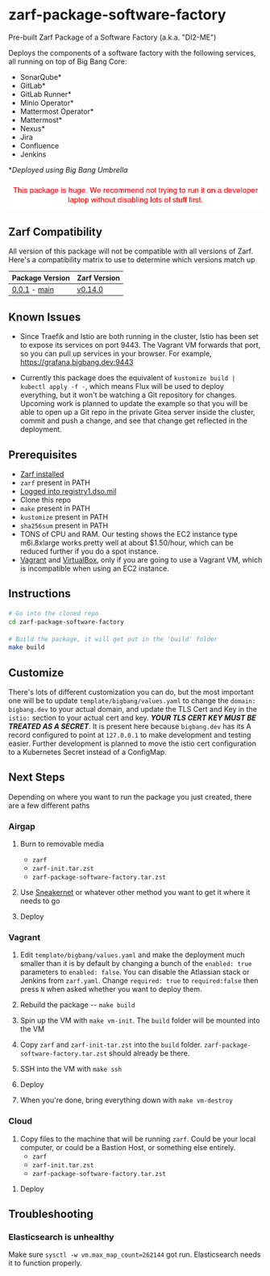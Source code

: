 # zarf-package-software-factory
Pre-built Zarf Package of a Software Factory (a.k.a. "DI2-ME")

Deploys the components of a software factory with the following services, all running on top of Big Bang Core:

- SonarQube*
- GitLab*
- GitLab Runner*
- Minio Operator*
- Mattermost Operator*
- Mattermost*
- Nexus*
- Jira
- Confluence
- Jenkins


**Deployed using Big Bang Umbrella*

![warning](img/warning.png)

## Zarf Compatibility
All version of this package will not be compatible with all versions of Zarf. Here's a compatibility matrix to use to determine which versions match up

| Package Version                                                                                                                                                                   | Zarf Version                                                            |
| --------------------------------------------------------------------------------------------------------------------------------------------------------------------------------- | ----------------------------------------------------------------------- |
| [0.0.1](https://github.com/defenseunicorns/zarf-package-software-factory/releases/tag/0.0.1) - [main](https://github.com/defenseunicorns/zarf-package-software-factory/tree/main) | [v0.14.0](https://github.com/defenseunicorns/zarf/releases/tag/v0.14.0) |

## Known Issues

<!-- Not relevant until we update to Zarf v0.15.0 -->
<!-- - Due to issues with Elasticsearch this package doesn't work yet in some distros. It does work in the Vagrant VM detailed below. Upcoming work to update to the latest version of Big Bang and swap the EFK stack out for the PLG stack (Promtail, Loki, Grafana) should resolve this issue. Keep in mind the big note above about the package being huge. Unless you have the Mother of All Laptops you'll need to turn a bunch of stuff off before you try to deploy it locally using Vagrant. -->

<!-- Should be removed after we update to Zarf v0.15.0 -->
- Since Traefik and Istio are both running in the cluster, Istio has been set to expose its services on port 9443. The Vagrant VM forwards that port, so you can pull up services in your browser. For example, https://grafana.bigbang.dev:9443

<!-- Not relevant until we update to Zarf v0.15.0 -->
<!-- - Inside the Vagrant VM the services are available on the standard port 443. Outside the VM if you want to pull something up in your browser that traffic is being routed to port **8443** to avoid needing to be root when running the Vagrant box. -->

- Currently this package does the equivalent of `kustomize build | kubectl apply -f -`, which means Flux will be used to deploy everything, but it won't be watching a Git repository for changes. Upcoming work is planned to update the example so that you will be able to open up a Git repo in the private Gitea server inside the cluster, commit and push a change, and see that change get reflected in the deployment.

## Prerequisites

- [Zarf installed](https://github.com/defenseunicorns/zarf/blob/master/docs/workstation.md#just-gimmie-zarf)
- `zarf` present in PATH
- [Logged into registry1.dso.mil](https://github.com/defenseunicorns/zarf/blob/master/docs/ironbank.md#2-configure-zarf-the-use-em)
- Clone this repo
- `make` present in PATH
- `kustomize` present in PATH
- `sha256sum` present in PATH
- TONS of CPU and RAM. Our testing shows the EC2 instance type m6i.8xlarge works pretty well at about $1.50/hour, which can be reduced further if you do a spot instance.
- [Vagrant](https://www.vagrantup.com/) and [VirtualBox](https://www.virtualbox.org/), only if you are going to use a Vagrant VM, which is incompatible when using an EC2 instance.

## Instructions

```sh
# Go into the cloned repo
cd zarf-package-software-factory

# Build the package, it will get put in the 'build' folder
make build
```

## Customize

There's lots of different customization you can do, but the most important one will be to update `template/bigbang/values.yaml` to change the `domain: bigbang.dev` to your actual domain, and update the TLS Cert and Key in the `istio:` section to your actual cert and key. _**YOUR TLS CERT KEY MUST BE TREATED AS A SECRET**_. It is present here because `bigbang.dev` has its A record configured to point at `127.0.0.1` to make development and testing easier. Further development is planned to move the istio cert configuration to a Kubernetes Secret instead of a ConfigMap.


## Next Steps

Depending on where you want to run the package you just created, there are a few different paths

### Airgap

1. Burn to removable media
    - `zarf`
    - `zarf-init.tar.zst`
    - `zarf-package-software-factory.tar.zst`

1. Use [Sneakernet](https://en.wikipedia.org/wiki/Sneakernet) or whatever other method you want to get it where it needs to go

1. Deploy

### Vagrant

1. Edit `template/bigbang/values.yaml` and make the deployment much smaller than it is by default by changing a bunch of the `enabled: true` parameters to `enabled: false`. You can disable the Atlassian stack or Jenkins from `zarf.yaml`. Change `required: true` to `required:false` then press `N` when asked whether you want to deploy them.

1. Rebuild the package -- `make build`

1. Spin up the VM with `make vm-init`. The `build` folder will be mounted into the VM

1. Copy `zarf` and `zarf-init-tar.zst` into the `build` folder. `zarf-package-software-factory.tar.zst` should already be there.

1. SSH into the VM with `make ssh`

1. Deploy

1. When you're done, bring everything down with `make vm-destroy`

### Cloud

1. Copy files to the machine that will be running `zarf`. Could be your local computer, or could be a Bastion Host, or something else entirely.
    - `zarf`
    - `zarf-init.tar.zst`
    - `zarf-package-software-factory.tar.zst`

<!-- Not compatible until v0.15.0 -->
<!-- 1. Have a Kubernetes cluster ready that you'll be deploying to. Have your KUBECONFIG be configured such that running something like `kubectl get nodes` will connect to the right cluster. -->

1. Deploy

## Troubleshooting

### Elasticsearch is unhealthy

Make sure `sysctl -w vm.max_map_count=262144` got run. Elasticsearch needs it to function properly.
